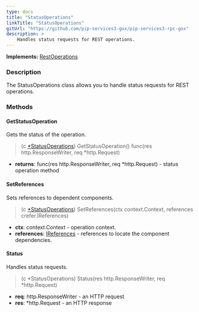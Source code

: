 ```yaml
---
type: docs
title: "StatusOperations"
linkTitle: "StatusOperations"
gitUrl: "https://github.com/pip-services3-gox/pip-services3-rpc-gox"
description: >
    Handles status requests for REST operations.
---
```


**Implements:** [RestOperations](../rest_operations)

### Description

The StatusOperations class allows you to handle status requests for REST operations.  

### Methods

#### GetStatusOperation
Gets the status of the operation.

> (c [*StatusOperations]()) GetStatusOperation() func(res http.ResponseWriter, req *http.Request)

- **returns**: func(res http.ResponseWriter, req *http.Request) - status operation method


#### SetReferences
Sets references to dependent components.

> (c [*StatusOperations]()) SetReferences(ctx context.Context, references crefer.IReferences)

- **ctx**: context.Context - operation context.
- **references**: [IReferences](../../../commons/refer/ireferences) - references to locate the component dependencies.


#### Status
Handles status requests.

> (c *StatusOperations) Status(res http.ResponseWriter, req *http.Request)
- **req**: http.ResponseWriter - an HTTP request
- **res**: *http.Request - an HTTP response
